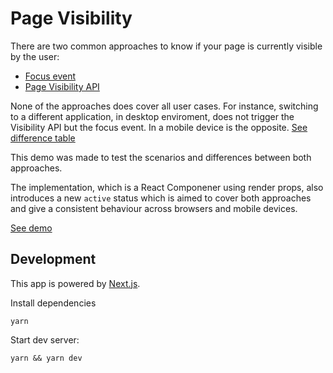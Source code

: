 # Page Visibility
There are two common approaches to know if your page is currently visible by the user: 
* [Focus event](https://developer.mozilla.org/en-US/docs/Web/Events/focus)
* [Page Visibility API](https://developer.mozilla.org/en-US/docs/Web/API/Page_Visibility_API)

None of the approaches does cover all user cases. For instance, switching to a different application, in desktop enviroment, does not trigger the Visibility API but the focus event. In a mobile device is the opposite. [See difference table](https://page-visibility.now.sh/compat)

This demo was made to test the scenarios and differences between both approaches.

The implementation, which is a React Componener using render props, also introduces a new `active` status which is aimed to cover both approaches and give a consistent behaviour across browsers and mobile devices.

[See demo](https://page-visibility.now.sh)

## Development
This app is powered by [Next.js](https://nextjs.org).

Install dependencies
```
yarn
```

Start dev server:
```
yarn && yarn dev
```
